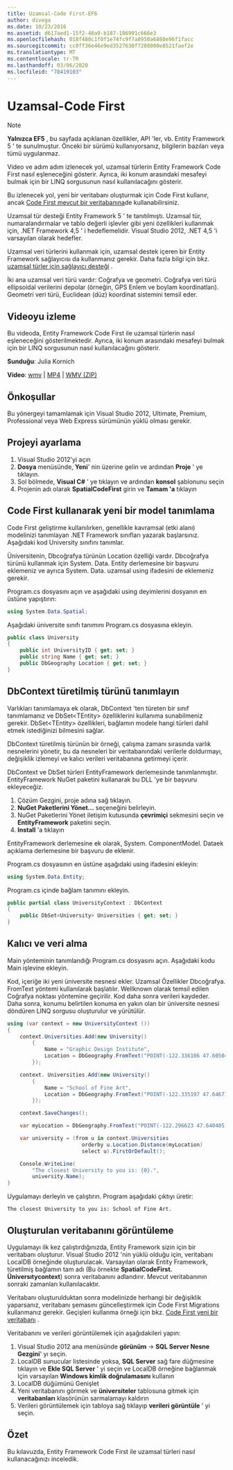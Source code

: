 ```yaml
---
title: Uzamsal-Code First-EF6
author: divega
ms.date: 10/23/2016
ms.assetid: d617aed1-15f2-48a9-b187-186991c666e3
ms.openlocfilehash: 018f480c1f0f1e74fc9f7a8950a6880e96f1facc
ms.sourcegitcommit: cc0ff36e46e9ed3527638f7208000e8521faef2e
ms.translationtype: MT
ms.contentlocale: tr-TR
ms.lasthandoff: 03/06/2020
ms.locfileid: "78419103"
---
```

# <a name="spatial---code-first"></a>Uzamsal-Code First
> [!NOTE]
> **Yalnızca EF5** , bu sayfada açıklanan özellikler, API 'ler, vb. Entity Framework 5 ' te sunulmuştur. Önceki bir sürümü kullanıyorsanız, bilgilerin bazıları veya tümü uygulanmaz.

Video ve adım adım izlenecek yol, uzamsal türlerin Entity Framework Code First nasıl eşleneceğini gösterir. Ayrıca, iki konum arasındaki mesafeyi bulmak için bir LINQ sorgusunun nasıl kullanılacağını gösterir.

Bu izlenecek yol, yeni bir veritabanı oluşturmak için Code First kullanır, ancak [Code First mevcut bir veritabanına](~/ef6/modeling/code-first/workflows/existing-database.md)de kullanabilirsiniz.

Uzamsal tür desteği Entity Framework 5 ' te tanıtılmıştı. Uzamsal tür, numaralandırmalar ve tablo değerli işlevler gibi yeni özellikleri kullanmak için, .NET Framework 4,5 ' i hedeflemelidir. Visual Studio 2012, .NET 4,5 'i varsayılan olarak hedefler.

Uzamsal veri türlerini kullanmak için, uzamsal destek içeren bir Entity Framework sağlayıcısı da kullanmanız gerekir. Daha fazla bilgi için bkz. [uzamsal türler için sağlayıcı desteği](~/ef6/fundamentals/providers/spatial-support.md) .

İki ana uzamsal veri türü vardır: Coğrafya ve geometri. Coğrafya veri türü ellipsoidal verilerini depolar (örneğin, GPS Enlem ve boylam koordinatları). Geometri veri türü, Euclidean (düz) koordinat sistemini temsil eder.

## <a name="watch-the-video"></a>Videoyu izleme
Bu videoda, Entity Framework Code First ile uzamsal türlerin nasıl eşleneceğini gösterilmektedir. Ayrıca, iki konum arasındaki mesafeyi bulmak için bir LINQ sorgusunun nasıl kullanılacağını gösterir.

**Sunduğu**: Julia Kornich

**Video**: [wmv](https://download.microsoft.com/download/9/1/3/913EA17E-6F97-41D8-A4FE-805A0D83D26A/HDI-ITPro-MSDN-winvideo-spatialwithcodefirst.wmv) | [MP4](https://download.microsoft.com/download/9/1/3/913EA17E-6F97-41D8-A4FE-805A0D83D26A/HDI-ITPro-MSDN-mp4video-spatialwithcodefirst.m4v) | [WMV (ZIP)](https://download.microsoft.com/download/9/1/3/913EA17E-6F97-41D8-A4FE-805A0D83D26A/HDI-ITPro-MSDN-winvideo-spatialwithcodefirst.zip)

## <a name="pre-requisites"></a>Önkoşullar

Bu yönergeyi tamamlamak için Visual Studio 2012, Ultimate, Premium, Professional veya Web Express sürümünün yüklü olması gerekir.

## <a name="set-up-the-project"></a>Projeyi ayarlama

1.  Visual Studio 2012'yi açın
2.  **Dosya** menüsünde, **Yeni**' nin üzerine gelin ve ardından **Proje** ' ye tıklayın.
3.  Sol bölmede, **Visual C\#** ' ye tıklayın ve ardından **konsol** şablonunu seçin
4.  Projenin adı olarak **SpatialCodeFirst** girin ve **Tamam 'a** tıklayın

## <a name="define-a-new-model-using-code-first"></a>Code First kullanarak yeni bir model tanımlama

Code First geliştirme kullanılırken, genellikle kavramsal (etki alanı) modelinizi tanımlayan .NET Framework sınıfları yazarak başlarsınız. Aşağıdaki kod University sınıfını tanımlar.

Üniversitenin, Dbcoğrafya türünün Location özelliği vardır. Dbcoğrafya türünü kullanmak için System. Data. Entity derlemesine bir başvuru eklemeniz ve ayrıca System. Data. uzamsal using ifadesini de eklemeniz gerekir.

Program.cs dosyasını açın ve aşağıdaki using deyimlerini dosyanın en üstüne yapıştırın:

``` csharp
using System.Data.Spatial;
```

Aşağıdaki üniversite sınıfı tanımını Program.cs dosyasına ekleyin.

``` csharp
public class University  
{
    public int UniversityID { get; set; }
    public string Name { get; set; }
    public DbGeography Location { get; set; }
}
```

## <a name="define-the-dbcontext-derived-type"></a>DbContext türetilmiş türünü tanımlayın

Varlıkları tanımlamaya ek olarak, DbContext 'ten türeten bir sınıf tanımlamanız ve DbSet&lt;TEntity&gt; özelliklerini kullanıma sunabilmeniz gerekir. DbSet&lt;TEntity&gt; özellikleri, bağlamın modele hangi türleri dahil etmek istediğinizi bilmesini sağlar.

DbContext türetilmiş türünün bir örneği, çalışma zamanı sırasında varlık nesnelerini yönetir, bu da nesneleri bir veritabanındaki verilerle doldurmayı, değişiklik izlemeyi ve kalıcı verileri veritabanına getirmeyi içerir.

DbContext ve DbSet türleri EntityFramework derlemesinde tanımlanmıştır. EntityFramework NuGet paketini kullanarak bu DLL 'ye bir başvuru ekleyeceğiz.

1.  Çözüm Gezgini, proje adına sağ tıklayın.
2.  **NuGet Paketlerini Yönet...** seçeneğini belirleyin.
3.  NuGet Paketlerini Yönet iletişim kutusunda **çevrimiçi** sekmesini seçin ve **EntityFramework** paketini seçin.
4.  **Install** 'a tıklayın

EntityFramework derlemesine ek olarak, System. ComponentModel. Dataek açıklama derlemesine bir başvuru de eklenir.

Program.cs dosyasının en üstüne aşağıdaki using ifadesini ekleyin:

``` csharp
using System.Data.Entity;
```

Program.cs içinde bağlam tanımını ekleyin. 

``` csharp
public partial class UniversityContext : DbContext
{
    public DbSet<University> Universities { get; set; }
}
```

## <a name="persist-and-retrieve-data"></a>Kalıcı ve veri alma

Main yönteminin tanımlandığı Program.cs dosyasını açın. Aşağıdaki kodu Main işlevine ekleyin.

Kod, içeriğe iki yeni üniversite nesnesi ekler. Uzamsal Özellikler Dbcoğrafya. FromText yöntemi kullanılarak başlatılır. Wellknown olarak temsil edilen Coğrafya noktası yöntemine geçirilir. Kod daha sonra verileri kaydeder. Daha sonra, konumu belirtilen konuma en yakın olan bir üniversite nesnesi döndüren LINQ sorgusu oluşturulur ve yürütülür.

``` csharp
using (var context = new UniversityContext ())
{
    context.Universities.Add(new University()
        {
            Name = "Graphic Design Institute",
            Location = DbGeography.FromText("POINT(-122.336106 47.605049)"),
        });

    context. Universities.Add(new University()
        {
            Name = "School of Fine Art",
            Location = DbGeography.FromText("POINT(-122.335197 47.646711)"),
        });

    context.SaveChanges();

    var myLocation = DbGeography.FromText("POINT(-122.296623 47.640405)");

    var university = (from u in context.Universities
                        orderby u.Location.Distance(myLocation)
                        select u).FirstOrDefault();

    Console.WriteLine(
        "The closest University to you is: {0}.",
        university.Name);
}
```

Uygulamayı derleyin ve çalıştırın. Program aşağıdaki çıktıyı üretir:

```console
The closest University to you is: School of Fine Art.
```

## <a name="view-the-generated-database"></a>Oluşturulan veritabanını görüntüleme

Uygulamayı ilk kez çalıştırdığınızda, Entity Framework sizin için bir veritabanı oluşturur. Visual Studio 2012 'nin yüklü olduğu için, veritabanı LocalDB örneğinde oluşturulacak. Varsayılan olarak Entity Framework, türetilmiş bağlamın tam adı (Bu örnekte **SpatialCodeFirst. Üniversıtycontext**) sonra veritabanını adlandırır. Mevcut veritabanının sonraki zamanları kullanılacaktır.  

Veritabanı oluşturulduktan sonra modelinizde herhangi bir değişiklik yaparsanız, veritabanı şemasını güncelleştirmek için Code First Migrations kullanmanız gerekir. Geçişleri kullanma örneği için bkz. [Code First yeni bir veritabanı](~/ef6/modeling/code-first/workflows/new-database.md) .

Veritabanını ve verileri görüntülemek için aşağıdakileri yapın:

1.  Visual Studio 2012 ana menüsünde **görünüm** -&gt; **SQL Server Nesne Gezgini**' yı seçin.
2.  LocalDB sunucular listesinde yoksa, **SQL Server** sağ fare düğmesine tıklayın ve **Ekle SQL Server** ' yi seçin ve LocalDB örneğine bağlanmak Için varsayılan **Windows kimlik doğrulamasını** kullanın
3.  LocalDB düğümünü Genişlet
4.  Yeni veritabanını görmek ve **üniversiteler** tablosuna gitmek için **veritabanları** klasörünün sarmalamayı kaldırın
5.  Verileri görüntülemek için tabloya sağ tıklayıp **verileri görüntüle** ' yi seçin.

## <a name="summary"></a>Özet

Bu kılavuzda, Entity Framework Code First ile uzamsal türleri nasıl kullanacağınızı inceledik. 
